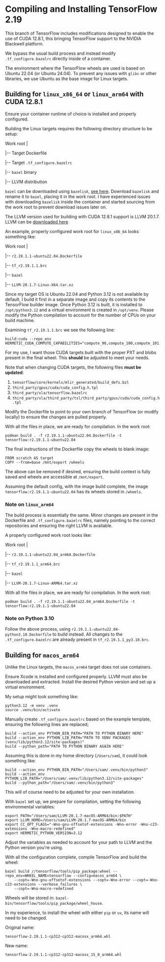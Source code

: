 # Compiling and Installing TensorFlow 2.19

This branch of TensorFlow includes modifications designed to enable the use of CUDA 12.8.1, this bringing TensorFlow support to the NVIDIA Blackwell platform.

We bypass the usual build process and instead modify `.tf_configure.bazelrc` directly inside of a container.

The environment where the TensorFlow wheels are used is based on Ubuntu 22.04 (or Ubuntu 24.04). To prevent any issues with `glibc` or other libraries, we use Ubuntu as the base image for Linux targets.

## Building for `linux_x86_64` or `linux_arm64` **with CUDA 12.8.1**

Ensure your container runtime of choice is installed and properly configured.

Building the Linux targets requires the following directory structure to be setup:

Work root
|

|-- Target Dockerfile

|-- Target `.tf_configure.bazelrc`

|-- `bazel` binary

|-- LLVM distribution

`bazel` can be downloaded using `bazelisk`, [see here](https://github.com/bazelbuild/bazelisk). Download `bazelisk` and rename it to `bazel`, placing it in the work root. I have experienced issues with downloading `bazelisk` inside the container and started sourcing from the work root to prevent download issues later on.

The LLVM version used for building with CUDA 12.8.1 support is LLVM 20.1.7. LLVM can be [downloaded here](https://github.com/llvm/llvm-project/releases)

An example, properly configured work root for `linux_x86_64` looks something like:

Work root
|

|-- `r2.19.1.1-ubuntu22.04.Dockerfile`

|-- `tf_r2.19.1.1.brc`

|-- `bazel`

|-- `LLVM-20.1.7-Linux-X64.tar.xz`

Since my target OS is Ubuntu 22.04 and Python 3.12 is not available by default, I build it first in a separate image and copy its contents to the TensorFlow builder image. Once Python 3.12 is built, it is installed to `/opt/python3.12` and a virtual environment is created in `/opt/venv`. Please modify the Python compilation to account for the number of CPUs on your build machine.

Examining `tf_r2.19.1.1.brc` we see the following line:
```
build:cuda --repo_env HERMETIC_CUDA_COMPUTE_CAPABILITIES="compute_90,compute_100,compute_101,compute_120,sm_90a,sm_100a,sm_101a,sm_120a"
```

For my use, I want those CUDA targets built with the proper PXT and blobs present in the final wheel. This **should** be adjusted to meet your needs.

Note that when changing CUDA targets, the following files **must be updated**:
1. `tensorflow/core/kernels/mlir_generated/build_defs.bzl`
2. `third_party/gpus/cuda/cuda_config.h.tpl`
3. `third_party/xla/tensorflow.bazelrc`
4. `third_party/xla/third_party/tsl/third_party/gpus/cuda/cuda_config.h.tpl`

Modify the Dockerfile to point to your own branch of TensorFlow (or modify locally) to ensure the changes are pulled properly.

With all the files in place, we are ready for compilation. In the work root:
```
podman build . -f r2.19.1.1-ubuntu22.04.Dockerfile -t tensorflow:r2.19.1.1-ubuntu22.04
```

The final instructions of the Dockerfile copy the wheels to blank image:
```
FROM scratch AS target
COPY --from=base /mnt/export /wheels
```

The above can be removed if desired, ensuring the build context is fully saved and wheels are accessible at `/mnt/export`.

Assuming the default config, with the image build complete, the image `tensorflow:r2.19.1.1-ubuntu22.04` has its wheels stored in `/wheels`.

### Note on `linux_arm64`

The build process is essentially the same. Minor changes are present in the Dockerfile and `.tf_configure.bazelrc` files, namely pointing to the correct repositories and ensuring the right LLVM is available.

A properly configured work root looks like:

Work root
|

|-- `r2.19.1.1-ubuntu22.04_arm64.Dockerfile`

|-- `tf_r2.19.1.1_arm64.brc`

|-- `bazel`

|-- `LLVM-20.1.7-Linux-ARM64.tar.xz`

With all the files in place, we are ready for compilation. In the work root:
```
podman build . -f r2.19.1.1-ubuntu22.04_arm64.Dockerfile -t tensorflow:r2.19.1.1-ubuntu22.04
```

### Note on Python 3.10

Follow the above process, using `r2.19.1.1-ubuntu22.04-python3.10.Dockerfile` to build instead. All changes to the `.tf_configure.bazelrc` are already present in `tf_r2.19.1.1_py3.10.brc`.

## Building for `macos_arm64`

Unlike the Linux targets, the `macos_arm64` target does not use containers.

Ensure Xcode is installed and configured properly. LLVM must also be downloaded and extracted. Install the desired Python version and set up a virtual environment.

My setup might look something like:
```
python3.12 -m venv .venv
source .venv/bin/activate
```

Manually create `.tf_configure.bazelrc` based on the example template, ensuring the following lines are replaced;
```
build --action_env PYTHON_BIN_PATH="PATH TO PYTHON BINARY HERE"
build --action_env PYTHON_LIB_PATH="PATH TO VENV PACKAGES (venv/lib/python3.12/site-packages)"
build --python_path="PATH TO PYTHON BINARY AGAIN HERE"
```

Assuming this is done in my home directory (`/Users/sam`), it could look something like:
```
build --action_env PYTHON_BIN_PATH="/Users/sam/.venv/bin/python3"
build --action_env PYTHON_LIB_PATH="/Users/sam/.venv/lib/python3.12/site-packages"
build --python_path="/Users/sam/.venv/bin/python3"
```

This will of course need to be adjusted for your own installation.

With `bazel` set up, we prepare for compilation, setting the following environmental variables:
```
export PATH="/Users/sam/LLVM-20.1.7-macOS-ARM64/bin:$PATH"
export LLVM_HOME=/Users/sam/LLVM-20.1.7-macOS-ARM64/bin
export CC_OPT_FLAGS="-Wno-gnu-offsetof-extensions -Wno-error -Wno-c23-extensions -Wno-macro-redefined"
export HERMETIC_PYTHON_VERSION=3.12
```

Adjust the variables as needed to account for your path to LLVM and the Python version you're using.

With all the configuration complete, compile TensorFlow and build the wheel:
```
bazel build //tensorflow/tools/pip_package:wheel --repo_env=WHEEL_NAME=tensorflow --config=macos_arm64 \
    --copt=-Wno-gnu-offsetof-extensions --copt=-Wno-error --copt=-Wno-c23-extensions --verbose_failures \
    --copt=-Wno-macro-redefined
```

Wheels will be stored in: `bazel-bin/tensorflow/tools/pip_package/wheel_house`.

In my experience, to install the wheel with either `pip` or `uv`, its name will need to be changed.

Original name:
```
tensorflow-2.19.1.1-cp312-cp312-macosx_arm64.whl
```

New name:
```
tensorflow-2.19.1.1-cp312-cp312-macosx_15_0_arm64.whl
```